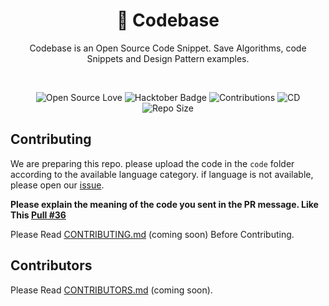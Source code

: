<div align="center">
<h1 align="center">👋 Codebase</h3>
<p>Codebase is an Open Source Code Snippet. Save Algorithms, code Snippets and Design Pattern examples.</p>
<br />
<p align="center">
<img src="https://firstcontributions.github.io/open-source-badges/badges/open-source-v1/open-source.svg" alt="Open Source Love"/>
<img src="https://img.shields.io/badge/HacktoberFest-2023-blueviolet" alt="Hacktober Badge"/>
<img src="https://img.shields.io/badge/Contributions-welcome-green.svg?style=flat&logo=github" alt="Contributions" />
<img src="https://github.com/gemarkode/Codebase/actions/workflows/pages.yml/badge.svg" alt="CD" />
<img src="https://img.shields.io/github/repo-size/gemarkode/Codebase" alt="Repo Size" />

</p>
</div>

## Contributing


We are preparing this repo. please upload the code in the ```code``` folder according to the available language category. if language is not available, please open our [issue](https://github.com/gemarkode/Codebase/issues/30).

<strong>Please explain the meaning of the code you sent in the PR message. Like This [Pull #36](https://github.com/gemarkode/Codebase/pull/36) </strong>

Please Read [CONTRIBUTING.md](https://github.com/gemarkode/Codebase/blob/main/CONTRIBUTING.md) (coming soon) Before Contributing.

## Contributors

Please Read [CONTRIBUTORS.md](https://github.com/gemarkode/Codebase/blob/main/CONTRIBUTORS.md) (coming soon).
